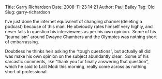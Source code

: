 Title: Garry Richardson
Date: 2008-11-23 14:21
Author: Paul Bailey
Tag: Old
Slug: garry-richardson

I’ve just done the internet equivalent of changing channel (deleting a
podcast) because of this man. He obviously rates himself very highly,
and never fails to question his interviewees as per his own opinion.
 Some of his “journalism” around Dwayne Chambers and the Olympics was
nothing short of embarrassing.

Doubtless he thinks he’s asking the “tough questions”, but actually all
did was make his own opinion on the subject abundantly clear.  Some of
his sarcastic comments, like “thank you for finally answering that
question”, which he said to Lalit Modi this morning, really come across
as nothing short of professional.
